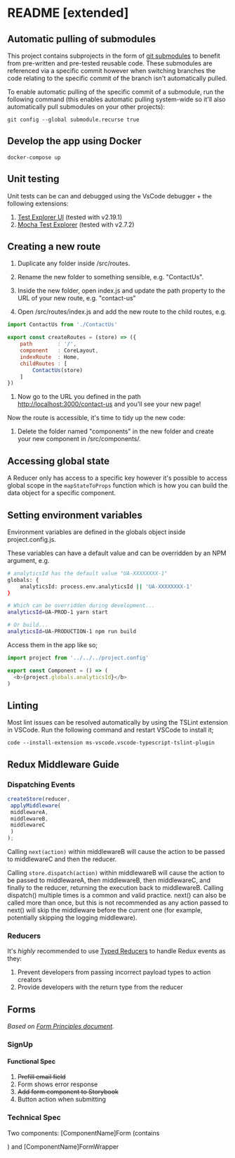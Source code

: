 # README [extended]

## Automatic pulling of submodules

This project contains subprojects in the form of [git submodules](https://git-scm.com/docs/git-submodule) to benefit from pre-written and pre-tested reusable code. These submodules are referenced via a specific commit however when switching branches the code relating to the specific commit of the branch isn't automatically pulled.

To enable automatic pulling of the specific commit of a submodule, run the following command (this enables automatic pulling system-wide so it'll also automatically pull submodules on your other projects):

```shell
git config --global submodule.recurse true
```

## Develop the app using Docker

```shell
docker-compose up
```

## Unit testing

Unit tests can be can and debugged using the VsCode debugger + the following extensions:

1. [Test Explorer UI](https://marketplace.visualstudio.com/items?itemName=hbenl.vscode-test-explorer) (tested with v2.19.1)
2. [Mocha Test Explorer](https://marketplace.visualstudio.com/items?itemName=hbenl.vscode-mocha-test-adapter) (tested with v2.7.2)


## Creating a new route

1. Duplicate any folder inside /src/routes.

1. Rename the new folder to something sensible, e.g. "ContactUs".

1. Inside the new folder, open index.js and update the path property to the URL of your new route, e.g. "contact-us"

1. Open /src/routes/index.js and add the new route to the child routes, e.g.

```javascript
import ContactUs from './ContactUs'

export const createRoutes = (store) => ({
	path        : '/',
	component   : CoreLayout,
	indexRoute  : Home,
	childRoutes : [
		ContactUs(store)
	]
})
```

1. Now go to the URL you defined in the path [http://localhost:3000/contact-us](http://localhost:3000/contact-us) and you'll see your new page!

Now the route is accessible, it's time to tidy up the new code:

1. Delete the folder named "components" in the new folder and create your new component in /src/components/.

## Accessing global state

A Reducer only has access to a specific key however it's possible to access global scope in the `mapStateToProps` function which is how you can build the data object for a specific component.

## Setting environment variables

Environment variables are defined in the globals object inside project.config.js.

These variables can have a default value and can be overridden by an NPM argument, e.g.

```bash
# analyticsId has the default value "UA-XXXXXXXX-1"
globals: {
	analyticsId: process.env.analyticsId || 'UA-XXXXXXXX-1'
}

# Which can be overridden during development...
analyticsId=UA-PROD-1 yarn start

# Or build...
analyticsId=UA-PRODUCTION-1 npm run build
```

Access them in the app like so;

```typescript
import project from '../../../project.config'

export const Component = () => (
  <b>{project.globals.analyticsId}</b>
)
```

## Linting

Most lint issues can be resolved automatically by using the TSLint extension in VSCode. Run the following command and restart VSCode to install it;

```shell
code --install-extension ms-vscode.vscode-typescript-tslint-plugin
```

## Redux Middleware Guide

### Dispatching Events

```javascript
createStore(reducer,
 applyMiddleware(
 middlewareA,
 middlewareB,
 middlewareC
 )
);
```

Calling `next(action)` within middlewareB will cause the action to be passed to middlewareC and then the reducer.

Calling `store.dispatch(action)` within middlewareB will cause the action to be passed to middlewareA, then middlewareB, then middlewareC, and finally to the reducer, returning the execution back to middlewareB. Calling dispatch() multiple times is a common and valid practice. next() can also be called more than once, but this is not recommended as any action passed to next() will skip the middleware before the current one (for example, potentially skipping the logging middleware).

### Reducers

It's *highly* recommended to use [Typed Reducers](https://github.com/olivercaine/common/tree/master/reducers/lib) to handle Redux events as they:

1. Prevent developers from passing incorrect payload types to action creators
2. Provide developers with the return type from the reducer

## Forms

*Based on [Form Principles document](https://docs.google.com/document/d/1xQbRz0F6PJH-G_fwKGbxAiGKppDeVLXqdwx-A17Upqk/edit?usp=sharing).*

### SignUp

#### Functional Spec

1. ~~Prefill email field~~
2. Form shows error response
3. ~~Add form component to Storybook~~
4. Button action when submitting

### Technical Spec

Two components: [ComponentName]Form (contains <form>) and [ComponentName]FormWrapper

